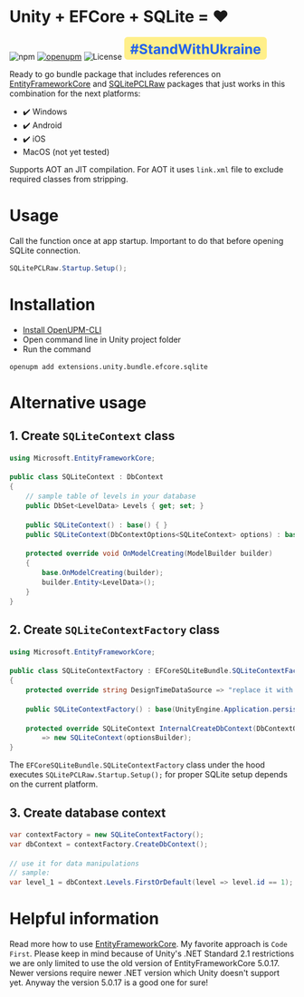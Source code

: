 # Unity + EFCore + SQLite = ❤️

![npm](https://img.shields.io/npm/v/extensions.unity.bundle.efcore.sqlite) [![openupm](https://img.shields.io/npm/v/extensions.unity.extensions.unity.bundle.efcore.sqlite?label=openupm&registry_uri=https://package.openupm.com)](https://openupm.com/packages/extensions.unity.extensions.unity.bundle.efcore.sqlite/) ![License](https://img.shields.io/github/license/IvanMurzak/Unity-EFCore-SQLite) [![Stand With Ukraine](https://raw.githubusercontent.com/vshymanskyy/StandWithUkraine/main/badges/StandWithUkraine.svg)](https://stand-with-ukraine.pp.ua)

Ready to go bundle package that includes references on [EntityFrameworkCore](https://github.com/dotnet/efcore) and [SQLitePCLRaw](https://github.com/ericsink/SQLitePCL.raw) packages that just works in this combination for the next platforms:

- ✔️ Windows
- ✔️ Android
- ✔️ iOS
-  MacOS (not yet tested)

Supports AOT an JIT compilation. For AOT it uses `link.xml` file to exclude required classes from stripping.

# Usage

Call the function once at app startup. Important to do that before opening SQLite connection.

```C#
SQLitePCLRaw.Startup.Setup();
```

# Installation

- [Install OpenUPM-CLI](https://github.com/openupm/openupm-cli#installation)
- Open command line in Unity project folder
- Run the command

``` CLI
openupm add extensions.unity.bundle.efcore.sqlite
```

# Alternative usage

## 1. Create `SQLiteContext` class

```C#
using Microsoft.EntityFrameworkCore;

public class SQLiteContext : DbContext
{
    // sample table of levels in your database
    public DbSet<LevelData> Levels { get; set; }

    public SQLiteContext() : base() { }
    public SQLiteContext(DbContextOptions<SQLiteContext> options) : base(options) { }

    protected override void OnModelCreating(ModelBuilder builder)
    {
        base.OnModelCreating(builder);
        builder.Entity<LevelData>();
    }
}
```

## 2. Create `SQLiteContextFactory` class

```C#
using Microsoft.EntityFrameworkCore;

public class SQLiteContextFactory : EFCoreSQLiteBundle.SQLiteContextFactory<SQLiteContext>
{
    protected override string DesignTimeDataSource => "replace it with path to design time database";

    public SQLiteContextFactory() : base(UnityEngine.Application.persistentDataPath, "data.db") { }

    protected override SQLiteContext InternalCreateDbContext(DbContextOptions<SQLiteContext> optionsBuilder)
        => new SQLiteContext(optionsBuilder);
}
```

The `EFCoreSQLiteBundle.SQLiteContextFactory` class under the hood executes `SQLitePCLRaw.Startup.Setup();` for proper SQLite setup depends on the current platform.

## 3. Create database context

```C#
var contextFactory = new SQLiteContextFactory();
var dbContext = contextFactory.CreateDbContext();

// use it for data manipulations
// sample:
var level_1 = dbContext.Levels.FirstOrDefault(level => level.id == 1);
```

# Helpful information

Read more how to use [EntityFrameworkCore](https://learn.microsoft.com/en-us/ef/ef6/get-started?redirectedfrom=MSDN). My favorite approach is `Code First`.
Please keep in mind because of Unity's .NET Standard 2.1 restrictions we are only limited to use the old version of EntityFrameworkCore 5.0.17. Newer versions require newer .NET version which Unity doesn't support yet. Anyway the version 5.0.17 is a good one for sure!

